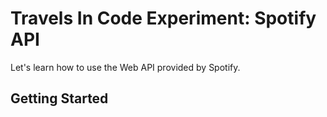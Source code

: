 # Travels In Code Experiment: Spotify API

Let's learn how to use the Web API provided by Spotify.

## Getting Started

